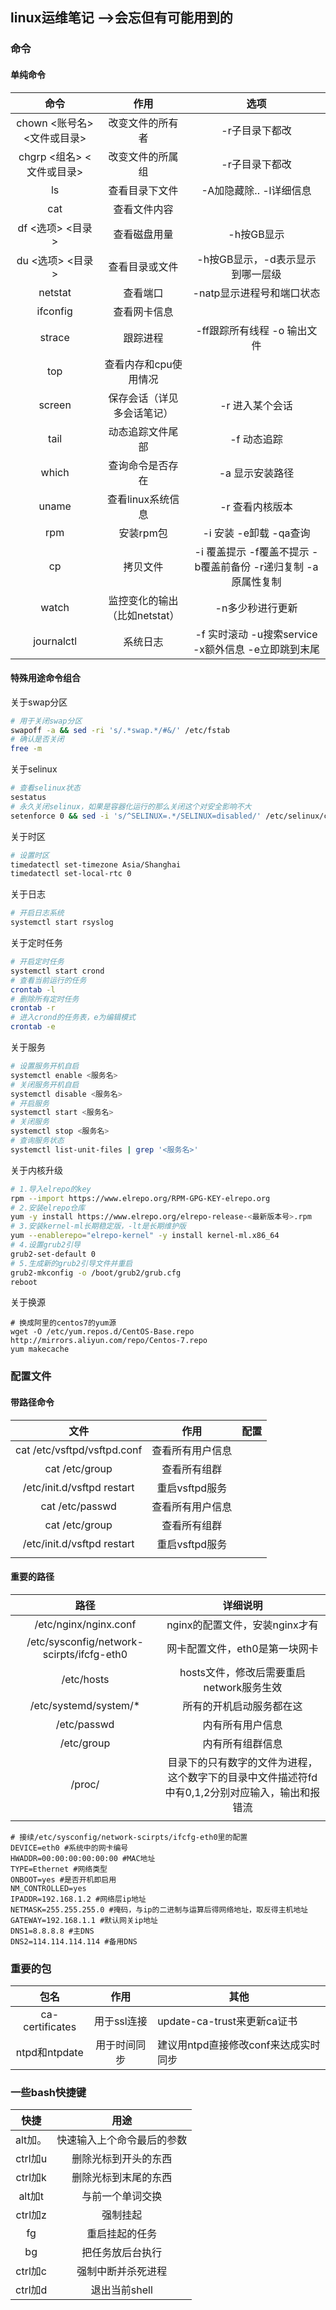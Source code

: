 ## linux运维笔记 -->会忘但有可能用到的

### 命令

#### 单纯命令

|            命令             |             作用              |                             选项                             |
| :-------------------------: | :---------------------------: | :----------------------------------------------------------: |
| chown <账号名> <文件或目录> |       改变文件的所有者        |                        -r子目录下都改                        |
|  chgrp <组名> <文件或目录>  |       改变文件的所属组        |                        -r子目录下都改                        |
|             ls              |        查看目录下文件         |                   -A加隐藏除.. -l详细信息                    |
|             cat             |         查看文件内容          |                                                              |
|      df <选项> <目录>       |         查看磁盘用量          |                          -h按GB显示                          |
|      du <选项> <目录>       |        查看目录或文件         |               -h按GB显示，-d表示显示到哪一层级               |
|           netstat           |           查看端口            |                  -natp显示进程号和端口状态                   |
|          ifconfig           |         查看网卡信息          |                                                              |
|           strace            |           跟踪进程            |                 -ff跟踪所有线程 -o 输出文件                  |
|             top             |     查看内存和cpu使用情况     |                                                              |
|           screen            |  保存会话（详见多会话笔记）   |                       -r 进入某个会话                        |
|            tail             |       动态追踪文件尾部        |                         -f 动态追踪                          |
|            which            |       查询命令是否存在        |                       -a 显示安装路径                        |
|            uname            |       查看linux系统信息       |                       -r 查看内核版本                        |
|             rpm             |           安装rpm包           |                    -i 安装 -e卸载 -qa查询                    |
|             cp              |           拷贝文件            | -i 覆盖提示 -f覆盖不提示 -b覆盖前备份 -r递归复制 -a原属性复制 |
|            watch            | 监控变化的输出（比如netstat） |                       -n多少秒进行更新                       |
|         journalctl          |           系统日志            |     -f 实时滚动 -u搜索service -x额外信息 -e立即跳到末尾      |

#### 特殊用途命令组合

关于swap分区

```bash
# 用于关闭swap分区
swapoff -a && sed -ri 's/.*swap.*/#&/' /etc/fstab
# 确认是否关闭
free -m
```

关于selinux

```bash
# 查看selinux状态
sestatus
# 永久关闭selinux，如果是容器化运行的那么关闭这个对安全影响不大
setenforce 0 && sed -i 's/^SELINUX=.*/SELINUX=disabled/' /etc/selinux/config
```

关于时区

```bash
# 设置时区
timedatectl set-timezone Asia/Shanghai
timedatectl set-local-rtc 0
```

关于日志

```bash
# 开启日志系统
systemctl start rsyslog
```

关于定时任务

```bash
# 开启定时任务
systemctl start crond
# 查看当前运行的任务
crontab -l
# 删除所有定时任务
crontab -r
# 进入crond的任务表，e为编辑模式
crontab -e
```

关于服务

```bash
# 设置服务开机自启
systemctl enable <服务名>
# 关闭服务开机自启
systemctl disable <服务名>
# 开启服务
systemctl start <服务名>
# 关闭服务
systemctl stop <服务名>
# 查询服务状态
systemctl list-unit-files | grep '<服务名>'
```

关于内核升级

```bash
# 1.导入elrepo的key
rpm --import https://www.elrepo.org/RPM-GPG-KEY-elrepo.org
# 2.安装elrepo仓库
yum -y install https://www.elrepo.org/elrepo-release-<最新版本号>.rpm
# 3.安装kernel-ml长期稳定版，-lt是长期维护版
yum --enablerepo="elrepo-kernel" -y install kernel-ml.x86_64
# 4.设置grub2引导
grub2-set-default 0
# 5.生成新的grub2引导文件并重启
grub2-mkconfig -o /boot/grub2/grub.cfg
reboot
```

关于换源

```shell
# 换成阿里的centos7的yum源
wget -O /etc/yum.repos.d/CentOS-Base.repo http://mirrors.aliyun.com/repo/Centos-7.repo
yum makecache
```



### 配置文件

#### 带路径命令

|            文件             |       作用       | 配置 |
| :-------------------------: | :--------------: | :--: |
| cat /etc/vsftpd/vsftpd.conf | 查看所有用户信息 |      |
|       cat /etc/group        |   查看所有组群   |      |
| /etc/init.d/vsftpd restart  |  重启vsftpd服务  |      |
|       cat /etc/passwd       | 查看所有用户信息 |      |
|       cat /etc/group        |   查看所有组群   |      |
| /etc/init.d/vsftpd restart  |  重启vsftpd服务  |      |
|                             |                  |      |

#### 重要的路径

|                   路径                    |                           详细说明                           |
| :---------------------------------------: | :----------------------------------------------------------: |
|           /etc/nginx/nginx.conf           |                nginx的配置文件，安装nginx才有                |
| /etc/sysconfig/network-scirpts/ifcfg-eth0 |                网卡配置文件，eth0是第一块网卡                |
|                /etc/hosts                 |           hosts文件，修改后需要重启network服务生效           |
|           /etc/systemd/system/*           |                   所有的开机启动服务都在这                   |
|                /etc/passwd                |                       内有所有用户信息                       |
|                /etc/group                 |                       内有所有组群信息                       |
|                  /proc/                   | 目录下的只有数字的文件为进程，这个数字下的目录中文件描述符fd中有0,1,2分别对应输入，输出和报错流 |
|                                           |                                                              |

```shell
# 接续/etc/sysconfig/network-scirpts/ifcfg-eth0里的配置
DEVICE=eth0 #系统中的网卡编号
HWADDR=00:00:00:00:00:00 #MAC地址
TYPE=Ethernet #网络类型
ONBOOT=yes #是否开机即启用
NM_CONTROLLED=yes
IPADDR=192.168.1.2 #网络层ip地址
NETMASK=255.255.255.0 #掩码，与ip的二进制与运算后得网络地址，取反得主机地址
GATEWAY=192.168.1.1 #默认网关ip地址
DNS1=8.8.8.8 #主DNS
DNS2=114.114.114.114 #备用DNS
```



### 重要的包

|      包名       |     作用     | 其他                                 |
| :-------------: | :----------: | ------------------------------------ |
| ca-certificates | 用于ssl连接  | update-ca-trust来更新ca证书          |
|  ntpd和ntpdate  | 用于时间同步 | 建议用ntpd直接修改conf来达成实时同步 |

### 一些bash快捷键

|  快捷   |            用途            |
| :-----: | :------------------------: |
| alt加。 | 快速输入上个命令最后的参数 |
| ctrl加u |    删除光标到开头的东西    |
| ctrl加k |    删除光标到末尾的东西    |
| alt加t  |      与前一个单词交换      |
| ctrl加z |          强制挂起          |
|   fg    |       重启挂起的任务       |
|   bg    |      把任务放后台执行      |
| ctrl加c |     强制中断并杀死进程     |
| ctrl加d |       退出当前shell        |
